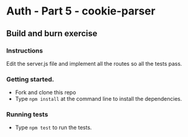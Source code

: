 # Auth - Part 5 - cookie-parser
## Build and burn exercise

### Instructions
Edit the server.js file and implement all the routes so all the tests pass.

### Getting started.
- Fork and clone this repo
- Type `npm install` at the command line to install the dependencies.

### Running tests
- Type `npm test` to run the tests.
